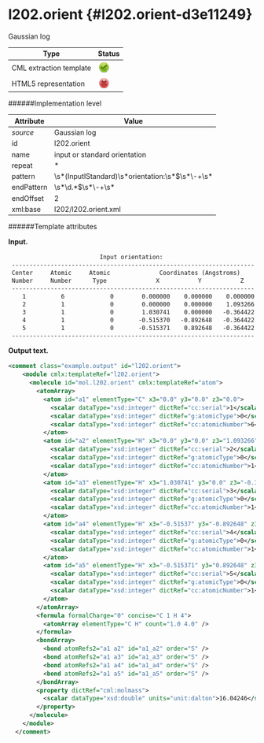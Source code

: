 # l202.orient {#l202.orient-d3e11249}

Gaussian log

| Type                                                                                                                                                | Status                                                                                                                                              |
|----|----|
| CML extraction template                                                                                                                             | ![](/imgs/Total.png)                                                                                                                                |
| HTML5 representation                                                                                                                                | ![](/imgs/None.png)                                                                                                                                 |

######Implementation level

| Attribute                                                                                                                                           | Value                                                                                                                                               |
|----|----|
| *source*                                                                                                                                            | Gaussian log                                                                                                                                        |
| id                                                                                                                                                  | l202.orient                                                                                                                                         |
| name                                                                                                                                                | input or standard orientation                                                                                                                       |
| repeat                                                                                                                                              | \*                                                                                                                                                  |
| pattern                                                                                                                                             | \\s\*(InputIStandard)\\s\*orientation:\\s\*\$\\s\*\\-+\\s\*                                                                                         |
| endPattern                                                                                                                                          | \\s\*\\d.\*\$\\s\*\\-+\\s\*                                                                                                                         |
| endOffset                                                                                                                                           | 2                                                                                                                                                   |
| xml:base                                                                                                                                            | l202/l202.orient.xml                                                                                                                                |

######Template attributes

**Input.**

                              Input orientation:                          
     ---------------------------------------------------------------------
     Center     Atomic     Atomic              Coordinates (Angstroms)
     Number     Number      Type              X           Y           Z
     ---------------------------------------------------------------------
        1          6             0        0.000000    0.000000    0.000000
        2          1             0        0.000000    0.000000    1.093266
        3          1             0        1.030741    0.000000   -0.364422
        4          1             0       -0.515370   -0.892648   -0.364422
        5          1             0       -0.515371    0.892648   -0.364422
     ---------------------------------------------------------------------
      

**Output text.**

```xml
<comment class="example.output" id="l202.orient">
    <module cmlx:templateRef="l202.orient">
      <molecule id="mol.l202.orient" cmlx:templateRef="atom">
        <atomArray>
          <atom id="a1" elementType="C" x3="0.0" y3="0.0" z3="0.0">
            <scalar dataType="xsd:integer" dictRef="cc:serial">1</scalar>
            <scalar dataType="xsd:integer" dictRef="g:atomicType">0</scalar>
            <scalar dataType="xsd:integer" dictRef="cc:atomicNumber">6</scalar>
          </atom>
          <atom id="a2" elementType="H" x3="0.0" y3="0.0" z3="1.093266">
            <scalar dataType="xsd:integer" dictRef="cc:serial">2</scalar>
            <scalar dataType="xsd:integer" dictRef="g:atomicType">0</scalar>
            <scalar dataType="xsd:integer" dictRef="cc:atomicNumber">1</scalar>
          </atom>
          <atom id="a3" elementType="H" x3="1.030741" y3="0.0" z3="-0.364422">
            <scalar dataType="xsd:integer" dictRef="cc:serial">3</scalar>
            <scalar dataType="xsd:integer" dictRef="g:atomicType">0</scalar>
            <scalar dataType="xsd:integer" dictRef="cc:atomicNumber">1</scalar>
          </atom>
          <atom id="a4" elementType="H" x3="-0.51537" y3="-0.892648" z3="-0.364422">
            <scalar dataType="xsd:integer" dictRef="cc:serial">4</scalar>
            <scalar dataType="xsd:integer" dictRef="g:atomicType">0</scalar>
            <scalar dataType="xsd:integer" dictRef="cc:atomicNumber">1</scalar>
          </atom>
          <atom id="a5" elementType="H" x3="-0.515371" y3="0.892648" z3="-0.364422">
            <scalar dataType="xsd:integer" dictRef="cc:serial">5</scalar>
            <scalar dataType="xsd:integer" dictRef="g:atomicType">0</scalar>
            <scalar dataType="xsd:integer" dictRef="cc:atomicNumber">1</scalar>
          </atom>
        </atomArray>
        <formula formalCharge="0" concise="C 1 H 4">
          <atomArray elementType="C H" count="1.0 4.0" />
        </formula>
        <bondArray>
          <bond atomRefs2="a1 a2" id="a1_a2" order="S" />
          <bond atomRefs2="a1 a3" id="a1_a3" order="S" />
          <bond atomRefs2="a1 a4" id="a1_a4" order="S" />
          <bond atomRefs2="a1 a5" id="a1_a5" order="S" />
        </bondArray>
        <property dictRef="cml:molmass">
          <scalar dataType="xsd:double" units="unit:dalton">16.04246</scalar>
        </property>
      </molecule>
    </module>
  </comment>
```
